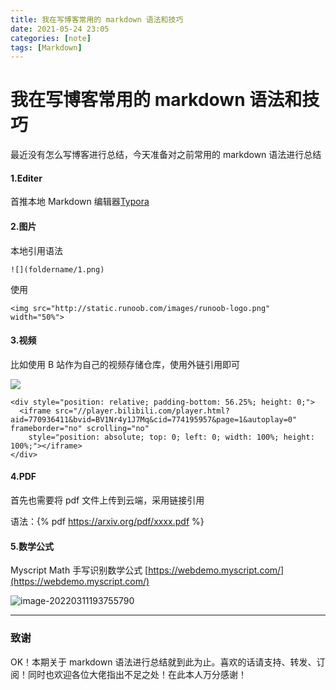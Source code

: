 ```yaml
---
title: 我在写博客常用的 markdown 语法和技巧
date: 2021-05-24 23:05
categories: [note]
tags: [Markdown]
---
```


# 我在写博客常用的 markdown 语法和技巧


最近没有怎么写博客进行总结，今天准备对之前常用的 markdown 语法进行总结

<!-- more -->

#### 1.Editer

首推本地 Markdown 编辑器[Typora](https://typora.io/)

#### 2.图片

本地引用语法 

```
![](foldername/1.png)
```

使用![]()

```
<img src="http://static.runoob.com/images/runoob-logo.png" width="50%">
```

#### 3.视频

比如使用 B 站作为自己的视频存储仓库，使用外链引用即可

![](https://cn-sy1.rains3.com/dfdfgf/blog/Markdown_syntax_and_techniques_I_commonly_use_in_blogging/1.jpg)

```
<div style="position: relative; padding-bottom: 56.25%; height: 0;">
  <iframe src="//player.bilibili.com/player.html?aid=770936411&bvid=BV1Nr4y1J7Mq&cid=774195957&page=1&autoplay=0" frameborder="no" scrolling="no" 
    style="position: absolute; top: 0; left: 0; width: 100%; height: 100%;"></iframe>
</div>
```

#### 4.PDF

首先也需要将 pdf 文件上传到云端，采用链接引用

语法：{% pdf https://arxiv.org/pdf/xxxx.pdf %}

#### 5.数学公式

Myscript Math 手写识别数学公式 [https://webdemo.myscript.com/](https://webdemo.myscript.com/)

![image-20220311193755790](https://ghproxy.com/https://raw.githubusercontent.com/sujit-168/Blog-Picture/master/Typora/202203111939345.png)

------

### 致谢

OK！本期关于 markdown 语法进行总结就到此为止。喜欢的话请支持、转发、订阅！同时也欢迎各位大佬指出不足之处！在此本人万分感谢！
